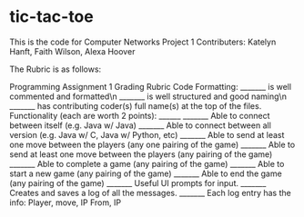 # tic-tac-toe

This is the code for Computer Networks Project 1
Contributers: Katelyn Hanft, Faith Wilson, Alexa Hoover

The Rubric is as follows:

Programming Assignment 1 Grading Rubric
Code Formatting:
_______ is well commented and formatted\n
_______ is well structured and good naming\n
_______ has contributing coder(s) full name(s) at the top of the files.
Functionality (each are worth 2 points): ______
_______ Able to connect between itself (e.g. Java w/ Java)
_______ Able to connect between all version (e.g. Java w/ C, Java w/ Python, etc)
_______ Able to send at least one move between the players (any one pairing of the game)
_______ Able to send at least one move between the players (any pairing of the game)
_______ Able to complete a game (any pairing of the game)
_______ Able to start a new game (any pairing of the game)
_______ Able to end the game (any pairing of the game)
_______ Useful UI prompts for input.
_______ Creates and saves a log of all the messages.
_______ Each log entry has the info: Player, move, IP From, IP
